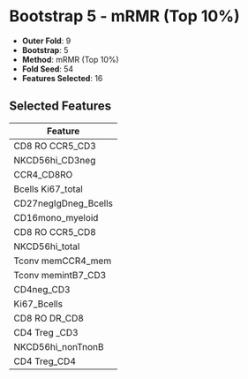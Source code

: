 # Bootstrap 5 - mRMR (Top 10%)

- **Outer Fold**: 9
- **Bootstrap**: 5
- **Method**: mRMR (Top 10%)
- **Fold Seed**: 54
- **Features Selected**: 16

## Selected Features

| Feature |
|---------|
| CD8 RO CCR5_CD3 |
| NKCD56hi_CD3neg |
| CCR4_CD8RO |
| Bcells Ki67_total |
| CD27negIgDneg_Bcells |
| CD16mono_myeloid |
| CD8 RO CCR5_CD8 |
| NKCD56hi_total |
| Tconv memCCR4_mem |
| Tconv memintB7_CD3 |
| CD4neg_CD3 |
| Ki67_Bcells |
| CD8 RO DR_CD8 |
| CD4 Treg _CD3 |
| NKCD56hi_nonTnonB |
| CD4 Treg_CD4 |
